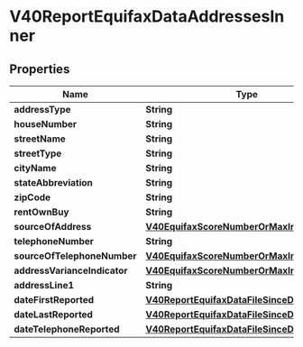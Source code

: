 

# V40ReportEquifaxDataAddressesInner


## Properties

| Name | Type | Description | Notes |
|------------ | ------------- | ------------- | -------------|
|**addressType** | **String** |  |  [optional] |
|**houseNumber** | **String** |  |  [optional] |
|**streetName** | **String** |  |  [optional] |
|**streetType** | **String** |  |  [optional] |
|**cityName** | **String** |  |  [optional] |
|**stateAbbreviation** | **String** |  |  [optional] |
|**zipCode** | **String** |  |  [optional] |
|**rentOwnBuy** | **String** |  |  [optional] |
|**sourceOfAddress** | [**V40EquifaxScoreNumberOrMaxIndustryCode**](V40EquifaxScoreNumberOrMaxIndustryCode.md) |  |  [optional] |
|**telephoneNumber** | **String** |  |  [optional] |
|**sourceOfTelephoneNumber** | [**V40EquifaxScoreNumberOrMaxIndustryCode**](V40EquifaxScoreNumberOrMaxIndustryCode.md) |  |  [optional] |
|**addressVarianceIndicator** | [**V40EquifaxScoreNumberOrMaxIndustryCode**](V40EquifaxScoreNumberOrMaxIndustryCode.md) |  |  [optional] |
|**addressLine1** | **String** |  |  [optional] |
|**dateFirstReported** | [**V40ReportEquifaxDataFileSinceDate**](V40ReportEquifaxDataFileSinceDate.md) |  |  [optional] |
|**dateLastReported** | [**V40ReportEquifaxDataFileSinceDate**](V40ReportEquifaxDataFileSinceDate.md) |  |  [optional] |
|**dateTelephoneReported** | [**V40ReportEquifaxDataFileSinceDate**](V40ReportEquifaxDataFileSinceDate.md) |  |  [optional] |



